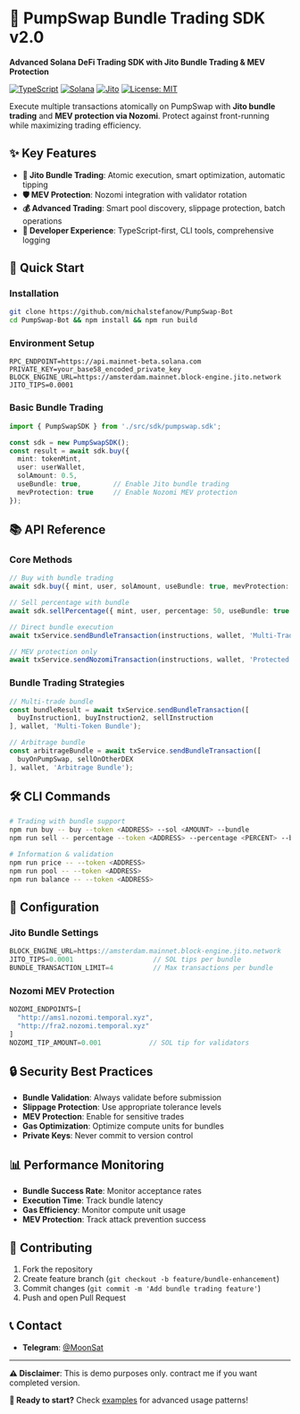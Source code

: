 # 🚀 PumpSwap Bundle Trading SDK v2.0

**Advanced Solana DeFi Trading SDK with Jito Bundle Trading & MEV Protection**

[![TypeScript](https://img.shields.io/badge/TypeScript-007ACC?style=for-the-badge&logo=typescript&logoColor=white)](https://www.typescriptlang.org/)
[![Solana](https://img.shields.io/badge/Solana-9945FF?style=for-the-badge&logo=solana&logoColor=white)](https://solana.com/)
[![Jito](https://img.shields.io/badge/Jito-00D4AA?style=for-the-badge&logo=jito&logoColor=white)](https://jito.network/)
[![License: MIT](https://img.shields.io/badge/License-MIT-yellow.svg?style=for-the-badge)](https://opensource.org/licenses/MIT)

Execute multiple transactions atomically on PumpSwap with **Jito bundle trading** and **MEV protection via Nozomi**. Protect against front-running while maximizing trading efficiency.

## ✨ **Key Features**

- **🎯 Jito Bundle Trading**: Atomic execution, smart optimization, automatic tipping
- **🛡️ MEV Protection**: Nozomi integration with validator rotation
- **💰 Advanced Trading**: Smart pool discovery, slippage protection, batch operations
- **🔧 Developer Experience**: TypeScript-first, CLI tools, comprehensive logging

## 🚀 **Quick Start**

### Installation
```bash
git clone https://github.com/michalstefanow/PumpSwap-Bot
cd PumpSwap-Bot && npm install && npm run build
```

### Environment Setup
```env
RPC_ENDPOINT=https://api.mainnet-beta.solana.com
PRIVATE_KEY=your_base58_encoded_private_key
BLOCK_ENGINE_URL=https://amsterdam.mainnet.block-engine.jito.network
JITO_TIPS=0.0001
```

### Basic Bundle Trading
```typescript
import { PumpSwapSDK } from './src/sdk/pumpswap.sdk';

const sdk = new PumpSwapSDK();
const result = await sdk.buy({
  mint: tokenMint,
  user: userWallet,
  solAmount: 0.5,
  useBundle: true,        // Enable Jito bundle trading
  mevProtection: true     // Enable Nozomi MEV protection
});
```

## 📚 **API Reference**

### **Core Methods**
```typescript
// Buy with bundle trading
await sdk.buy({ mint, user, solAmount, useBundle: true, mevProtection: true })

// Sell percentage with bundle
await sdk.sellPercentage({ mint, user, percentage: 50, useBundle: true })

// Direct bundle execution
await txService.sendBundleTransaction(instructions, wallet, 'Multi-Trade Bundle')

// MEV protection only
await txService.sendNozomiTransaction(instructions, wallet, 'Protected Trade')
```

### **Bundle Trading Strategies**
```typescript
// Multi-trade bundle
const bundleResult = await txService.sendBundleTransaction([
  buyInstruction1, buyInstruction2, sellInstruction
], wallet, 'Multi-Token Bundle');

// Arbitrage bundle
const arbitrageBundle = await txService.sendBundleTransaction([
  buyOnPumpSwap, sellOnOtherDEX
], wallet, 'Arbitrage Bundle');
```

## 🛠️ **CLI Commands**

```bash
# Trading with bundle support
npm run buy -- buy --token <ADDRESS> --sol <AMOUNT> --bundle
npm run sell -- percentage --token <ADDRESS> --percentage <PERCENT> --bundle

# Information & validation
npm run price -- --token <ADDRESS>
npm run pool -- --token <ADDRESS>
npm run balance -- --token <ADDRESS>
```

## 🔧 **Configuration**

### **Jito Bundle Settings**
```typescript
BLOCK_ENGINE_URL=https://amsterdam.mainnet.block-engine.jito.network
JITO_TIPS=0.0001                    // SOL tips per bundle
BUNDLE_TRANSACTION_LIMIT=4          // Max transactions per bundle
```

### **Nozomi MEV Protection**
```typescript
NOZOMI_ENDPOINTS=[
  "http://ams1.nozomi.temporal.xyz",
  "http://fra2.nozomi.temporal.xyz"
]
NOZOMI_TIP_AMOUNT=0.001            // SOL tip for validators
```

## 🔒 **Security Best Practices**

- **Bundle Validation**: Always validate before submission
- **Slippage Protection**: Use appropriate tolerance levels
- **MEV Protection**: Enable for sensitive trades
- **Gas Optimization**: Optimize compute units for bundles
- **Private Keys**: Never commit to version control

## 📊 **Performance Monitoring**

- **Bundle Success Rate**: Monitor acceptance rates
- **Execution Time**: Track bundle latency
- **Gas Efficiency**: Monitor compute unit usage
- **MEV Protection**: Track attack prevention success

## 🤝 **Contributing**

1. Fork the repository
2. Create feature branch (`git checkout -b feature/bundle-enhancement`)
3. Commit changes (`git commit -m 'Add bundle trading feature'`)
4. Push and open Pull Request

## 📞 **Contact**

- **Telegram**: [@MoonSat](https://t.me/mooneagle1_1)
---

**⚠️ Disclaimer**: This is demo purposes only. contract me if you want completed version.

**🚀 Ready to start?** Check [examples](./examples/) for advanced usage patterns!


